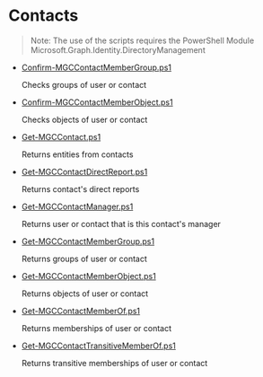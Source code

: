 # Contacts

> Note: The use of the scripts requires the PowerShell Module Microsoft.Graph.Identity.DirectoryManagement

+ [Confirm-MGCContactMemberGroup.ps1](./Confirm-MGCContactMemberGroup.ps1)

  Checks groups of user or contact

+ [Confirm-MGCContactMemberObject.ps1](./Confirm-MGCContactMemberObject.ps1)

  Checks objects of user or contact

+ [Get-MGCContact.ps1](./Get-MGCContact.ps1)

  Returns entities from contacts

+ [Get-MGCContactDirectReport.ps1](./Get-MGCContactDirectReport.ps1)

  Returns contact's direct reports

+ [Get-MGCContactManager.ps1](./Get-MGCContactManager.ps1)

  Returns user or contact that is this contact's manager

+ [Get-MGCContactMemberGroup.ps1](./Get-MGCContactMemberGroup.ps1)

  Returns groups of user or contact

+ [Get-MGCContactMemberObject.ps1](./Get-MGCContactMemberObject.ps1)

  Returns objects of user or contact

+ [Get-MGCContactMemberOf.ps1](./Get-MGCContactMemberOf.ps1)

  Returns memberships of user or contact

+ [Get-MGCContactTransitiveMemberOf.ps1](./Get-MGCContactTransitiveMemberOf.ps1)

  Returns transitive memberships of user or contact